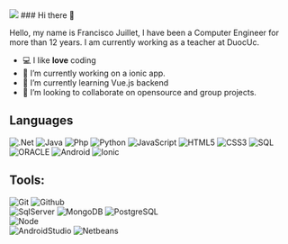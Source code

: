 <img src="https://komarev.com/ghpvc/?username=ProfePanshoots">
### Hi there 👋

Hello, my name is Francisco Juillet, I have been a Computer Engineer for more than 12 years. I am currently working as a teacher at DuocUc.

- 💻 I like **love** coding
- 🔭 I’m currently working on a ionic app.
- 🌱 I’m currently learning Vue.js backend
- 👯 I’m looking to collaborate on opensource and group projects.

<!--
 ## Connect with me:

[<img align="left" alt="ProfePanshoots" width="22px" src="https://raw.githubusercontent.com/iconic/open-iconic/master/svg/globe.svg" />][website]
[<img align="left" alt="Panshoots | Instagram" width="22px" src="https://cdn.jsdelivr.net/npm/simple-icons@v3/icons/instagram.svg" />][instagram]
-->

## Languages

![.Net](https://img.shields.io/badge/-.Net-000000?style=flat&logo=.net)
![Java](https://img.shields.io/badge/-Java-000000?style=flat&logo=java)
![Php](https://img.shields.io/badge/-Php-000000?style=flat&logo=php)
![Python](https://img.shields.io/badge/-Python-000000?style=flat&logo=python)
![JavaScript](https://img.shields.io/badge/-JavaScript-000000?style=flat&logo=javascript)
![HTML5](https://img.shields.io/badge/-HTML5-000000?style=flat&logo=html5)
![CSS3](https://img.shields.io/badge/-CSS-000000?style=flat&logo=css3)
![SQL](https://img.shields.io/badge/-SQL-000000?style=flat&logo=mysql)
![ORACLE](https://img.shields.io/badge/-Oracle-000000?style=flat&logo=oracle)
![Android](https://img.shields.io/badge/-Android-000000?style=flat&logo=android)
![Ionic](https://img.shields.io/badge/-Ionic-000000?style=flat&logo=ionic)


## Tools:

![Git](https://img.shields.io/badge/-Git-000000?style=flat&logo=git)
![Github](https://img.shields.io/badge/-Github-000000?style=flat&logo=github) <br />
![SqlServer](https://img.shields.io/badge/-SqlServer-000000?style=flat&logo=sqlserver)
![MongoDB](https://img.shields.io/badge/-MongoDB-000000?style=flat&logo=mongodb)
![PostgreSQL](https://img.shields.io/badge/-PostgreSQL-000000?style=flat&logo=postgresql) <br />
![Node](https://img.shields.io/badge/-Node-000000?style=flat&logo=node.js) <br />
![AndroidStudio](https://img.shields.io/badge/-Android-000000?style=flat&logo=android)
![Netbeans](https://img.shields.io/badge/-Netbeans-000000?style=flat&logo=netbeans)

